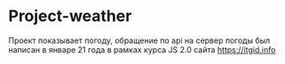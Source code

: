# Project-weather 
Проект показывает погоду, обращение по аpi на сервер погоды
был написан в январе 21 года в рамках курса JS 2.0 сайта https://itgid.info 

